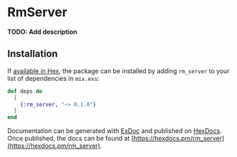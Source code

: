 # RmServer

**TODO: Add description**

## Installation

If [available in Hex](https://hex.pm/docs/publish), the package can be installed
by adding `rm_server` to your list of dependencies in `mix.exs`:

```elixir
def deps do
  [
    {:rm_server, "~> 0.1.0"}
  ]
end
```

Documentation can be generated with [ExDoc](https://github.com/elixir-lang/ex_doc)
and published on [HexDocs](https://hexdocs.pm). Once published, the docs can
be found at [https://hexdocs.pm/rm_server](https://hexdocs.pm/rm_server).

